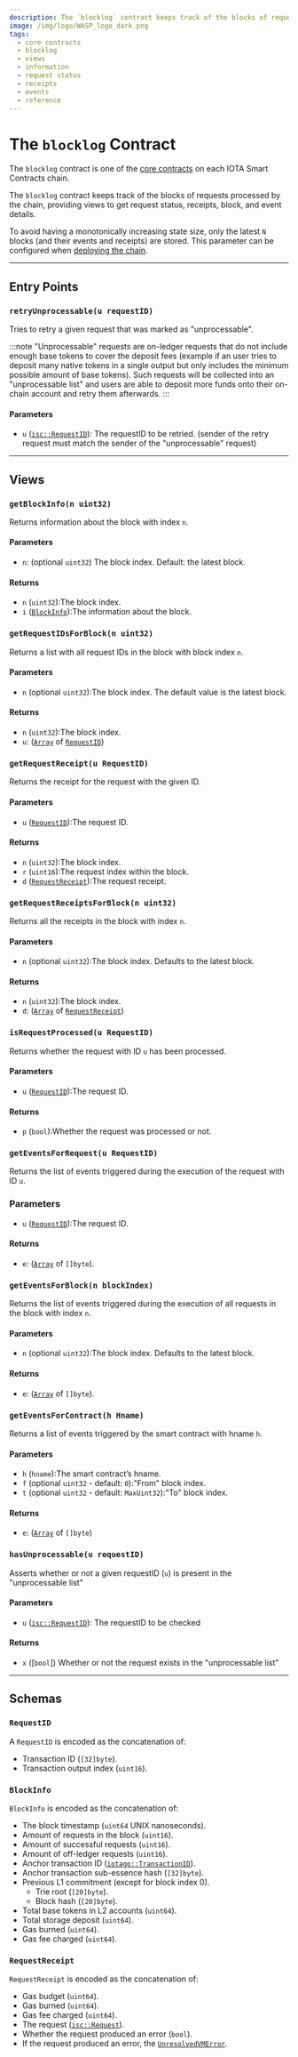 ```yaml
---
description: The `blocklog` contract keeps track of the blocks of requests processed by the chain.
image: /img/logo/WASP_logo_dark.png
tags:
  - core contracts
  - blocklog
  - views
  - information
  - request status
  - receipts
  - events
  - reference
---
```


# The `blocklog` Contract

The `blocklog` contract is one of the [core contracts](overview.md) on each IOTA Smart Contracts chain.

The `blocklog` contract keeps track of the blocks of requests processed by the chain, providing views to get request
status, receipts, block, and event details.

To avoid having a monotonically increasing state size, only the latest `N`
blocks (and their events and receipts) are stored. This parameter can be configured
when [deploying the chain](/wasp/how-tos/setting-up-a-chain).

---

## Entry Points

### `retryUnprocessable(u requestID)`

Tries to retry a given request that was marked as "unprocessable".

:::note
"Unprocessable" requests are on-ledger requests that do not include enough base tokens to cover the deposit fees (example if an user tries to deposit many native tokens in a single output but only includes the minimum possible amount of base tokens). Such requests will be collected into an "unprocessable list" and users are able to deposit more funds onto their on-chain account and retry them afterwards.
:::

#### Parameters

- `u` ([`isc::RequestID`](https://github.com/iotaledger/wasp/blob/develop/packages/isc/request.go)): The requestID to be retried. (sender of the retry request must match the sender of the "unprocessable" request)

---

## Views

### `getBlockInfo(n uint32)`

Returns information about the block with index `n`.

#### Parameters

- `n`: (optional `uint32`) The block index. Default: the latest block.

#### Returns

- `n` (`uint32`):The block index.
- `i` ([`BlockInfo`](#blockinfo)):The information about the block.

### `getRequestIDsForBlock(n uint32)`

Returns a list with all request IDs in the block with block index `n`.

#### Parameters

- `n` (optional `uint32`):The block index. The default value is the latest block.

#### Returns

- `n` (`uint32`):The block index.
- `u`: ([`Array`](https://github.com/iotaledger/wasp/blob/develop/packages/kv/collections/array.go)
  of [`RequestID`](#requestid))

### `getRequestReceipt(u RequestID)`

Returns the receipt for the request with the given ID.

#### Parameters

- `u` ([`RequestID`](#requestid)):The request ID.

#### Returns

- `n` (`uint32`):The block index.
- `r` (`uint16`):The request index within the block.
- `d` ([`RequestReceipt`](#requestreceipt)):The request receipt.

### `getRequestReceiptsForBlock(n uint32)`

Returns all the receipts in the block with index `n`.

#### Parameters

- `n` (optional `uint32`):The block index. Defaults to the latest block.

#### Returns

- `n` (`uint32`):The block index.
- `d`: ([`Array`](https://github.com/iotaledger/wasp/blob/develop/packages/kv/collections/array.go)
  of [`RequestReceipt`](#requestreceipt))

### `isRequestProcessed(u RequestID)`

Returns whether the request with ID `u` has been processed.

#### Parameters

- `u` ([`RequestID`](#requestid)):The request ID.

#### Returns

- `p` (`bool`):Whether the request was processed or not.

### `getEventsForRequest(u RequestID)`

Returns the list of events triggered during the execution of the request with ID `u`.

### Parameters

- `u` ([`RequestID`](#requestid)):The request ID.

#### Returns

- `e`: ([`Array`](https://github.com/iotaledger/wasp/blob/develop/packages/kv/collections/array.go) of `[]byte`).

### `getEventsForBlock(n blockIndex)`

Returns the list of events triggered during the execution of all requests in the block with index `n`.

#### Parameters

- `n` (optional `uint32`):The block index. Defaults to the latest block.

#### Returns

- `e`: ([`Array`](https://github.com/iotaledger/wasp/blob/develop/packages/kv/collections/array.go) of `[]byte`).

### `getEventsForContract(h Hname)`

Returns a list of events triggered by the smart contract with hname `h`.

#### Parameters

- `h` (`hname`):The smart contract’s hname.
- `f` (optional `uint32` - default: `0`):"From" block index.
- `t` (optional `uint32` - default: `MaxUint32`):"To" block index.

#### Returns

- `e`: ([`Array`](https://github.com/iotaledger/wasp/blob/develop/packages/kv/collections/array.go) of `[]byte`)

### `hasUnprocessable(u requestID)`

Asserts whether or not a given requestID (`u`) is present in the "unprocessable list"

#### Parameters

- `u` ([`isc::RequestID`](https://github.com/iotaledger/wasp/blob/develop/packages/isc/request.go)): The requestID to be checked

#### Returns

- `x` ([`bool`]) Whether or not the request exists in the "unprocessable list"

---

## Schemas

### `RequestID`

A `RequestID` is encoded as the concatenation of:

- Transaction ID (`[32]byte`).
- Transaction output index (`uint16`).

### `BlockInfo`

`BlockInfo` is encoded as the concatenation of:

- The block timestamp (`uint64` UNIX nanoseconds).
- Amount of requests in the block (`uint16`).
- Amount of successful requests (`uint16`).
- Amount of off-ledger requests (`uint16`).
- Anchor transaction ID ([`iotago::TransactionID`](https://github.com/iotaledger/iota.go/blob/develop/transaction.go)).
- Anchor transaction sub-essence hash (`[32]byte`).
- Previous L1 commitment (except for block index 0).
  - Trie root (`[20]byte`).
  - Block hash (`[20]byte`).
- Total base tokens in L2 accounts (`uint64`).
- Total storage deposit (`uint64`).
- Gas burned (`uint64`).
- Gas fee charged (`uint64`).

### `RequestReceipt`

`RequestReceipt` is encoded as the concatenation of:

- Gas budget (`uint64`).
- Gas burned (`uint64`).
- Gas fee charged (`uint64`).
- The request ([`isc::Request`](https://github.com/iotaledger/wasp/blob/develop/packages/isc/request.go)).
- Whether the request produced an error (`bool`).
- If the request produced an error, the
  [`UnresolvedVMError`](./errors.md#unresolvedvmerror).
